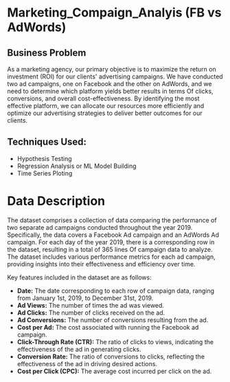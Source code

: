 # Marketing_Compaign_Analyis (FB vs AdWords)

## Business Problem

As a marketing agency, our primary objective is to maximize the return on investment (ROI) for our clients' advertising campaigns. We have conducted two ad campaigns, one on Facebook and the other on AdWords, and we need to determine which platform yields better results in terms Of clicks, conversions, and overall cost-effectiveness. By identifying the most effective platform, we can allocate our resources more efficiently and optimize our advertising strategies to deliver better outcomes for our clients.

## Techniques Used:

 * Hypothesis Testing
* Regression Analysis or ML Model Building
* Time Series Ploting

# Data Description

The dataset comprises a collection of data comparing the performance of two separate ad campaigns conducted throughout the year 2019. Specifically, the data
covers a Facebook Ad campaign and an AdWords Ad campaign. For each day of the year 2019, there is a corresponding row in the dataset, resulting in a total of 365 lines Of campaign data to analyze. The dataset includes various performance metrics for each ad campaign, providing insights into their effectiveness and efficiency over time.

Key features included in the dataset are as follows:

*   **Date:** The date corresponding to each row of campaign data, ranging from January 1st, 2019, to December 31st, 2019.
*   **Ad Views:** The number of times the ad was viewed.
*   **Ad Clicks:** The number of clicks received on the ad.
*   **Ad Conversions:** The number of conversions resulting from the ad.
*   **Cost per Ad:** The cost associated with running the Facebook ad campaign.
*   **Click-Through Rate (CTR):** The ratio of clicks to views, indicating the effectiveness of the ad in generating clicks.
*   **Conversion Rate:** The ratio of conversions to clicks, reflecting the effectiveness of the ad in driving desired actions.
*   **Cost per Click (CPC):** The average cost incurred per click on the ad.


